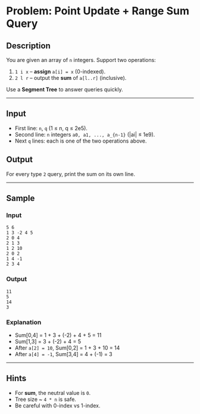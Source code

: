 # Problem: Point Update + Range Sum Query

## Description
You are given an array of `n` integers. Support two operations:

1. `1 i x` – **assign** `a[i] = x` (0-indexed).  
2. `2 l r` – output the **sum** of `a[l..r]` (inclusive).

Use a **Segment Tree** to answer queries quickly.

---

## Input
- First line: `n`, `q` (1 ≤ n, q ≤ 2e5).  
- Second line: `n` integers `a0, a1, ..., a_{n-1}` (|ai| ≤ 1e9).  
- Next `q` lines: each is one of the two operations above.

## Output
For every type `2` query, print the sum on its own line.

---

## Sample

### Input
```
5 6
1 3 -2 4 5
2 0 4
2 1 3
1 2 10
2 0 2
1 4 -1
2 3 4
```

### Output
```
11
5
14
3
```

### Explanation
- Sum[0,4] = 1 + 3 + (-2) + 4 + 5 = 11  
- Sum[1,3] = 3 + (-2) + 4 = 5  
- After `a[2] = 10`, Sum[0,2] = 1 + 3 + 10 = 14  
- After `a[4] = -1`, Sum[3,4] = 4 + (-1) = 3

---

## Hints
- For **sum**, the neutral value is `0`.  
- Tree size ~ `4 * n` is safe.  
- Be careful with 0-index vs 1-index.
